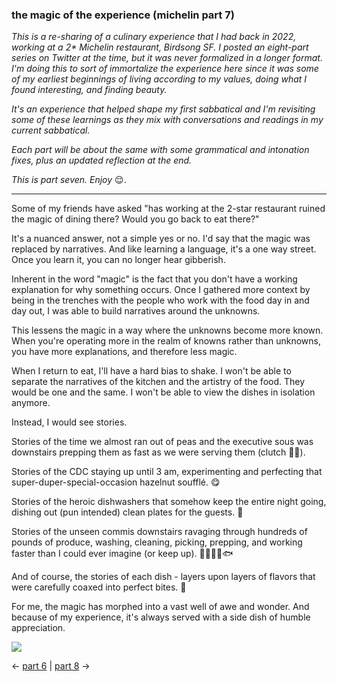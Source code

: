 ### the magic of the experience (michelin part 7)

_This is a re-sharing of a culinary experience that I had back in 2022, working at a 2* Michelin restaurant, Birdsong SF. I posted an eight-part series on Twitter at the time, but it was never formalized in a longer format. I'm doing this to sort of immortalize the experience here since it was some of my earliest beginnings of living according to my values, doing what I found interesting, and finding beauty._

_It's an experience that helped shape my first sabbatical and I'm revisiting some of these learnings as they mix with conversations and readings in my current sabbatical._

_Each part will be about the same with some grammatical and intonation fixes, plus an updated reflection at the end._

_This is part seven. Enjoy_ 😌.

---

Some of my friends have asked "has working at the 2-star restaurant ruined the magic of dining there? Would you go back to eat there?"

It's a nuanced answer, not a simple yes or no. I'd say that the magic was replaced by narratives. And like learning a language, it's a one way street. Once you learn it, you can no longer hear gibberish.

Inherent in the word "magic" is the fact that you don't have a working explanation for why something occurs. Once I gathered more context by being in the trenches with the people who work with the food day in and day out, I was able to build narratives around the unknowns.

This lessens the magic in a way where the unknowns become more known. When you're operating more in the realm of knowns rather than unknowns, you have more explanations, and therefore less magic.

When I return to eat, I'll have a hard bias to shake. I won't be able to separate the narratives of the kitchen and the artistry of the food. They would be one and the same. I won't be able to view the dishes in isolation anymore.

Instead, I would see stories.

Stories of the time we almost ran out of peas and the executive sous was downstairs prepping them as fast as we were serving them (clutch 💪🫛).

Stories of the CDC staying up until 3 am, experimenting and perfecting that super-duper-special-occasion hazelnut soufflé. 😋

Stories of the heroic dishwashers that somehow keep the entire night going, dishing out (pun intended) clean plates for the guests. 🐙

Stories of the unseen commis downstairs ravaging through hundreds of pounds of produce, washing, cleaning, picking, prepping, and working faster than I could ever imagine (or keep up). 🔨🌿🌱🍄🐟

And of course, the stories of each dish - layers upon layers of flavors that were carefully coaxed into perfect bites. 🥘

For me, the magic has morphed into a vast well of awe and wonder. And because of my experience, it's always served with a side dish of humble appreciation.

![](birdsong-friday-service.jpeg)

← [part 6](https://www.frank-chen.com/posts/the-shape-of-excellence) | [part 8](https://www.frank-chen.com/posts/continuing-the-work-and-professionalization) →